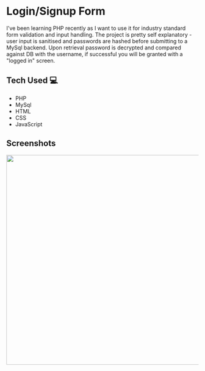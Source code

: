 # Login/Signup Form

I've been learning PHP recently as I want to use it for industry standard form validation and input handling. The project is pretty self explanatory - user input is sanitised and passwords are hashed before submitting to a MySql backend. Upon retrieval password is decrypted and compared against DB with the username, if successful you will be granted with a "logged in" screen.

## Tech Used 💻

* PHP
* MySql
* HTML
* CSS
* JavaScript

## Screenshots
<img src="https://github.com/maxxjonesyy/login_signup/assets/73814371/513e0fba-c53f-489a-b6d5-d449f2d663d6" width="550px">
